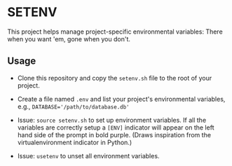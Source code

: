 # SETENV

This project helps manage project-specific environmental variables: There when
you want 'em, gone when you don't.

## Usage

* Clone this repository and copy the `setenv.sh` file to the root of your
project.

* Create a file named `.env` and list your project's environmental variables,
e.g., `DATABASE='/path/to/database.db'`

* Issue: `source setenv.sh` to set up environment variables. If all the
variables are correctly setup a `[ENV]` indicator will appear on the left
hand side of the prompt in bold purple. (Draws inspiration from the
virtualenvironment indicator in Python.)

* Issue: `usetenv` to unset all environment variables.
